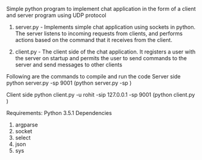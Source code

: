 Simple python program to implement chat application in the form of a client and server program using UDP protocol
1) server.py - Implements simple chat application using sockets in python. The server listens to incoming requests
   from clients, and performs actions based on the command that it receives from the client.

2. client.py - The client side of the chat application. It registers a user with the server on startup and permits the
    user to send commands to the server and send messages to other clients

Following are the
commands to compile and run the code
Server side
    python server.py -sp 9001 (python server.py -sp <port>)

Client side
    python client.py -u rohit -sip 127.0.0.1 -sp 9001 (python client.py <IP Address> <Port Number>)

Requirements:
Python 3.5.1
Dependencies
1. argparse
2. socket
3. select
4. json
5. sys
